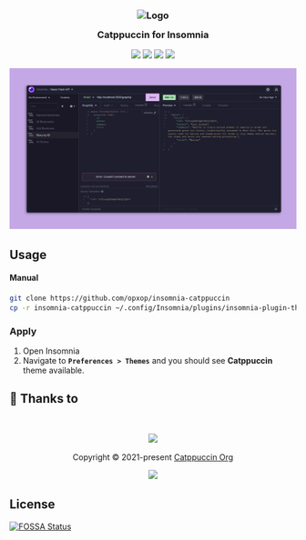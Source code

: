 <h3 align="center">
	<img src="https://raw.githubusercontent.com/catppuccin/catppuccin/dev/assets/logos/exports/1544x1544_circle.png" width="100" alt="Logo"/><br/>
	<img src="https://raw.githubusercontent.com/catppuccin/catppuccin/dev/assets/misc/transparent.png" height="30" width="0px"/>
	Catppuccin for Insomnia
	<img src="https://raw.githubusercontent.com/catppuccin/catppuccin/dev/assets/misc/transparent.png" height="30" width="0px"/>
</h3>

<p align="center">
    <a href="https://github.com/catppuccin/template/stargazers"><img src="https://img.shields.io/github/stars/catppuccin/template?colorA=1e1e28&colorB=c9cbff&style=for-the-badge&logo=starship"></a>
    <a href="https://github.com/catppuccin/template/issues"><img src="https://img.shields.io/github/issues/catppuccin/template?colorA=1e1e28&colorB=f7be95&style=for-the-badge"></a>
<a href="https://app.fossa.com/projects/git%2Bgithub.com%2Fopxop%2Finsomnia-catppuccin?ref=badge_shield" alt="FOSSA Status"><img src="https://app.fossa.com/api/projects/git%2Bgithub.com%2Fopxop%2Finsomnia-catppuccin.svg?type=shield"/></a>
    <a href="https://github.com/catppuccin/template/contributors"><img src="https://img.shields.io/github/contributors/catppuccin/template?colorA=1e1e28&colorB=b1e1a6&style=for-the-badge"></a>
</p>

![Insomnia Theme Preview](assets/ss.png)

## Usage

#### Manual

```bash
git clone https://github.com/opxop/insomnia-catppuccin
cp -r insomnia-catppuccin ~/.config/Insomnia/plugins/insomnia-plugin-theme-catppuccin
```

### Apply

1. Open Insomnia
2. Navigate to **`Preferences > Themes`** and you should see **Catppuccin** theme available.

## 💝 Thanks to

&nbsp;

<p align="center"><img src="https://raw.githubusercontent.com/catppuccin/catppuccin/dev/assets/footers/gray0_ctp_on_line.svg?sanitize=true" /></p>
<p align="center">Copyright &copy; 2021-present <a href="https://github.com/catppuccin" target="_blank">Catppuccin Org</a>
<p align="center"><a href="https://github.com/catppuccin/catppuccin/blob/main/LICENSE"><img src="https://img.shields.io/static/v1.svg?style=for-the-badge&label=License&message=MIT&logoColor=d9e0ee&colorA=302d41&colorB=c9cbff"/></a></p>


## License
[![FOSSA Status](https://app.fossa.com/api/projects/git%2Bgithub.com%2Fopxop%2Finsomnia-catppuccin.svg?type=large)](https://app.fossa.com/projects/git%2Bgithub.com%2Fopxop%2Finsomnia-catppuccin?ref=badge_large)